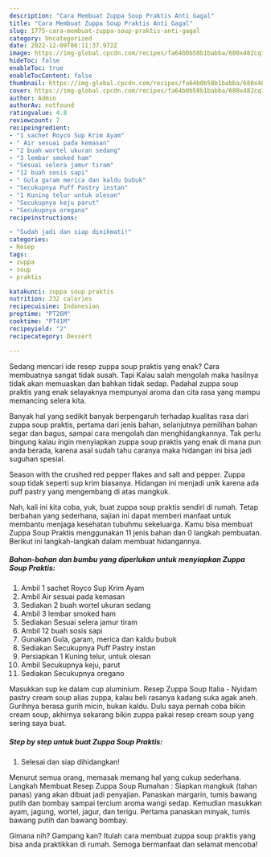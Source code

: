 ```yaml
---
description: "Cara Membuat Zuppa Soup Praktis Anti Gagal"
title: "Cara Membuat Zuppa Soup Praktis Anti Gagal"
slug: 1775-cara-membuat-zuppa-soup-praktis-anti-gagal
category: Uncategorized
date: 2022-12-09T06:11:37.972Z
image: https://img-global.cpcdn.com/recipes/fa64b0b58b1babba/680x482cq70/zuppa-soup-praktis-foto-resep-utama.jpg
hideToc: false
enableToc: true
enableTocContent: false
thumbnail: https://img-global.cpcdn.com/recipes/fa64b0b58b1babba/680x482cq70/zuppa-soup-praktis-foto-resep-utama.jpg
cover: https://img-global.cpcdn.com/recipes/fa64b0b58b1babba/680x482cq70/zuppa-soup-praktis-foto-resep-utama.jpg
author: Admin
authorAv: notfound
ratingvalue: 4.8
reviewcount: 7
recipeingredient:
- "1 sachet Royco Sup Krim Ayam"
- " Air sesuai pada kemasan"
- "2 buah wortel ukuran sedang"
- "3 lembar smoked ham"
- "Sesuai selera jamur tiram"
- "12 buah sosis sapi"
- " Gula garam merica dan kaldu bubuk"
- "Secukupnya Puff Pastry instan"
- "1 Kuning telur untuk olesan"
- "Secukupnya keju parut"
- "Secukupnya oregano"
recipeinstructions:

- "Sudah jadi dan siap dinikmati!"
categories:
- Resep
tags:
- zuppa
- soup
- praktis

katakunci: zuppa soup praktis 
nutrition: 232 calories
recipecuisine: Indonesian
preptime: "PT26M"
cooktime: "PT41M"
recipeyield: "2"
recipecategory: Dessert

---
```



Sedang mencari ide resep zuppa soup praktis yang enak? Cara membuatnya sangat tidak susah. Tapi Kalau salah mengolah maka hasilnya tidak akan memuaskan dan bahkan tidak sedap. Padahal zuppa soup praktis yang enak selayaknya mempunyai aroma dan cita rasa yang mampu memancing selera kita.


Banyak hal yang sedikit banyak berpengaruh terhadap kualitas rasa dari zuppa soup praktis, pertama dari jenis bahan, selanjutnya pemilihan bahan segar dan bagus, sampai cara mengolah dan menghidangkannya. Tak perlu bingung kalau ingin menyiapkan zuppa soup praktis yang enak di mana pun anda berada, karena asal sudah tahu caranya maka hidangan ini bisa jadi suguhan spesial.

Season with the crushed red pepper flakes and salt and pepper. Zuppa soup tidak seperti sup krim biasanya. Hidangan ini menjadi unik karena ada puff pastry yang mengembang di atas mangkuk.


Nah, kali ini kita coba, yuk, buat zuppa soup praktis sendiri di rumah. Tetap berbahan yang sederhana, sajian ini dapat memberi manfaat untuk membantu menjaga kesehatan tubuhmu sekeluarga. Kamu bisa membuat Zuppa Soup Praktis menggunakan 11 jenis bahan dan 0 langkah pembuatan. Berikut ini langkah-langkah dalam membuat hidangannya.

<!--inarticleads1-->

##### Bahan-bahan dan bumbu yang diperlukan untuk menyiapkan Zuppa Soup Praktis:

1. Ambil 1 sachet Royco Sup Krim Ayam
1. Ambil  Air sesuai pada kemasan
1. Sediakan 2 buah wortel ukuran sedang
1. Ambil 3 lembar smoked ham
1. Sediakan Sesuai selera jamur tiram
1. Ambil 12 buah sosis sapi
1. Gunakan  Gula, garam, merica dan kaldu bubuk
1. Sediakan Secukupnya Puff Pastry instan
1. Persiapkan 1 Kuning telur, untuk olesan
1. Ambil Secukupnya keju, parut
1. Sediakan Secukupnya oregano


Masukkan sup ke dalam cup aluminium. Resep Zuppa Soup Italia - Nyidam pastry cream soup alias zuppa, kalau beli rasanya kadang suka agak aneh. Gurihnya berasa gurih micin, bukan kaldu. Dulu saya pernah coba bikin cream soup, akhirnya sekarang bikin zuppa pakai resep cream soup yang sering saya buat. 

<!--inarticleads2-->

##### Step by step untuk buat Zuppa Soup Praktis:


1. Selesai dan siap dihidangkan!

Menurut semua orang, memasak memang hal yang cukup sederhana. Langkah Membuat Resep Zuppa Soup Rumahan : Siapkan mangkuk (tahan panas) yang akan dibuat jadi penyajian. Panaskan margarin, tumis bawang putih dan bombay sampai tercium aroma wangi sedap. Kemudian masukkan ayam, jagung, wortel, jagur, dan terigu. Pertama panaskan minyak, tumis bawang putih dan bawang bombay. 

Gimana nih? Gampang kan? Itulah cara membuat zuppa soup praktis yang bisa anda praktikkan di rumah. Semoga bermanfaat dan selamat mencoba!
